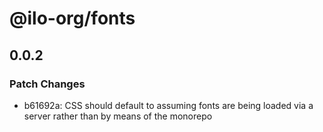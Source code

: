 # @ilo-org/fonts

## 0.0.2

### Patch Changes

- b61692a: CSS should default to assuming fonts are being loaded via a server rather than by means of the monorepo
